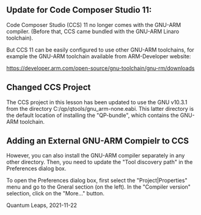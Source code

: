 Update for Code Composer Studio 11:
-----------------------------------
Code Composer Studio (CCS) 11 no longer comes with the GNU-ARM compiler.
(Before that, CCS came bundled with the GNU-ARM Linaro toolchain).

But CCS 11 can be easily configured to use other GNU-ARM toolchains, for
example the GNU-ARM toolchain available from ARM-Developer website:

https://developer.arm.com/open-source/gnu-toolchain/gnu-rm/downloads


Changed CCS Project
-------------------
The CCS project in this lesson has been updated to use the GNU v10.3.1
from the directory C:/qp/qtools/gnu_arm-none.eabi. This latter directory
is the default location of installing the "QP-bundle", which contains
the GNU-ARM toolchain.


Adding an External GNU-ARM Compielr to CCS
------------------------------------------
However, you can also install the GNU-ARM compiler separately in any
other directory. Then, you need to update the "Tool discovery path" 
in the Preferences dialog box.

To open the Preferences dialog box, first select the "Project|Properties"
menu and go to the Gneral section (on the left). In the "Compiler version"
selection, click on the "More..." button.


Quantum Leaps,
2021-11-22
